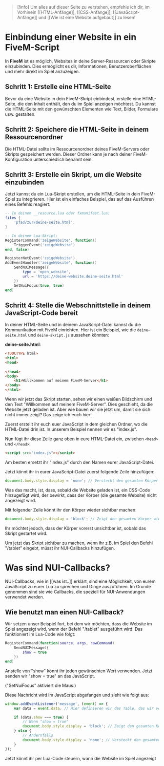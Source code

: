 
>[!info] Um alles auf dieser Seite zu verstehen, empfehle ich dir, im Vorhinein [[HTML-Anfänge]], [[CSS-Anfänge]], [[JavaScript-Anfänge]] und [[Wie ist eine Website aufgebaut]] zu lesen!

# Einbindung einer Website in ein FiveM-Script

In **FiveM** ist es möglich, Websites in deine Server-Ressourcen oder Skripte einzubinden. Dies ermöglicht es dir, Informationen, Benutzeroberflächen und mehr direkt im Spiel anzuzeigen.

## Schritt 1: Erstelle eine HTML-Seite

Bevor du eine Website in dein FiveM-Skript einbindest, erstelle eine HTML-Seite, die den Inhalt enthält, den du im Spiel anzeigen möchtest. Du kannst die HTML-Seite mit den gewünschten Elementen wie Text, Bilder, Formulare usw. gestalten.

## Schritt 2: Speichere die HTML-Seite in deinem Ressourcenordner

Die HTML-Datei sollte im Ressourcenordner deines FiveM-Servers oder Skripts gespeichert werden. Dieser Ordner kann je nach deiner FiveM-Konfiguration unterschiedlich benannt sein.

## Schritt 3: Erstelle ein Skript, um die Website einzubinden

Jetzt kannst du ein Lua-Skript erstellen, um die HTML-Seite in dein FiveM-Spiel zu integrieren. Hier ist ein einfaches Beispiel, das auf das Ausführen eines Befehls reagiert:

```lua
-- In deinem __resource.lua oder fxmanifest.lua:
files {
    'pfad/zur/deine-seite.html',
}
```

```lua
-- In deinem Lua-Skript:
RegisterCommand('zeigeWebsite', function()
    TriggerEvent('zeigeWebsite')
end, false)

RegisterNetEvent('zeigeWebsite')
AddEventHandler('zeigeWebsite', function()
    SendNUIMessage({
        type = 'open_website',
        url = 'https://deine-website.deine-seite.html'
    })
    SetNuiFocus(true, true)
end)
```

## Schritt 4: Stelle die Webschnittstelle in deinem JavaScript-Code bereit

In deiner HTML-Seite und in deinem JavaScript-Datei kannst du die Kommunikation mit FiveM einrichten. Hier ist ein Beispiel, wie die `deine-seite.html` und `deine-skript.js` aussehen könnten:

**deine-seite.html**:

```html
<!DOCTYPE html>
<html>
<head>
   
</head>
<body>
    <h1>Willkommen auf meinem FiveM-Server</h1>
</body>
</html>
```

Wenn wir jetzt das Skript starten, sehen wir einen weißen Bildschirm und den Text "Willkommen auf meinem FiveM-Server". Dies geschieht, da die Website jetzt geladen ist. Aber wie bauen wir sie jetzt um, damit sie sich nicht immer zeigt? Das zeige ich euch hier!

Zuerst erstellt ihr euch euer JavaScript in dem gleichen Ordner, wo die HTML-Datei drin ist. In unserem Beispiel nennen wir es "index.js".

Nun fügt ihr diese Zeile ganz oben in eure HTML-Datei ein, zwischen `<head>` und `</head>`:

```html
<script src="index.js"></script>
```

Am besten ersetzt ihr "index.js" durch den Namen eurer JavaScript-Datei.

Jetzt könnt ihr in eurer JavaScript-Datei zuerst folgende Zeile hinzufügen:

```javascript
document.body.style.display = 'none'; // Versteckt den gesamten Körper
```

Was das macht, ist, dass, sobald die Website geladen ist, ein CSS-Code hinzugefügt wird, der bewirkt, dass der Körper (die gesamte Website) nicht angezeigt wird.

Mit folgender Zeile könnt ihr den Körper wieder sichtbar machen:

```javascript
document.body.style.display = 'block'; // Zeigt den gesamten Körper wieder
```

Ihr möchtet jedoch, dass der Körper vorerst unsichtbar ist, sobald das Skript gestartet wird.

Um jetzt das Skript sichtbar zu machen, wenn ihr z.B. im Spiel den Befehl "/tablet" eingebt, müsst ihr NUI-Callbacks hinzufügen.

# Was sind NUI-Callbacks?

NUI-Callbacks, wie in [[was ist..]] erklärt, sind eine Möglichkeit, von eurem JavaScript zu eurer Lua zu sprechen und Dinge auszuführen. Im Grunde genommen sind sie wie Callbacks, die speziell für NUI-Anwendungen verwendet werden.

## Wie benutzt man einen NUI-Callback?

Wir setzen unser Beispiel fort, bei dem wir möchten, dass die Website im Spiel angezeigt wird, wenn der Befehl "/tablet" ausgeführt wird. Das funktioniert im Lua-Code wie folgt:

```lua
RegisterCommand(function(source, args, rawCommand)
    SendNUIMessage({
        show = true
    })
end)
```

Anstelle von "show" könnt ihr jeden gewünschten Wert verwenden. Jetzt senden wir "show = true" an das JavaScript.

("SetNuiFocus" aktiviert die Maus.)

Diese Nachricht wird im JavaScript abgefangen und sieht wie folgt aus:

```javascript
window.addEventListener('message', (event) => {
    var data = event.data; // Hier definieren wir das Table, das wir von der Lua-Seite erhalten

    if (data.show === true) {
        // Wenn "show = true"
        document.body.style.display = 'block'; // Zeigt den gesamten Körper
    } else {
        // Andernfalls
        document.body.style.display = 'none'; // Versteckt den gesamten Körper wieder
    }
});
```

Jetzt könnt ihr per Lua-Code steuern, wann die Website im Spiel angezeigt